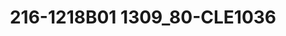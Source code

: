 ---
title: 216-1218B01 1309_80-CLE1036
image: 216-1218B01 1309_80-CLE1036.jpg
brand: thumbs
layout: vestito
---